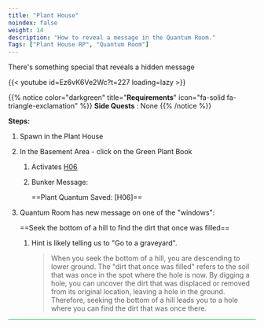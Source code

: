 ```yaml
---
title: "Plant House"
noindex: false
weight: 14
description: "How to reveal a message in the Quantum Room."
Tags: ["Plant House RP", "Quantum Room"]
---
```


There's something special that reveals a hidden message

{{< youtube id=Ez6vK6Ve2Wc?t=227 loading=lazy >}}

{{% notice color="darkgreen" title="**Requirements**" icon="fa-solid fa-triangle-exclamation"  %}}
**Side Quests** : None
{{% /notice %}}


**Steps:**

1. Spawn in the Plant House
2. In the Basement Area - click on the Green Plant Book
	1. Activates [H06](/casebook/light_panel#h06)
	1. Bunker Message:
 
		==Plant Quantum Saved: [H06]==
		
3. Quantum Room has new message on one of the "windows":

	==Seek the bottom of a hill to find the dirt that once was filled==

	1. Hint is likely telling us to "Go to a graveyard".

		>When you seek the bottom of a hill, you are descending to lower ground. The "dirt that once was filled" refers to the soil that was once in the spot where the hole is now. By digging a hole, you can uncover the dirt that was displaced or removed from its original location, leaving a hole in the ground. Therefore, seeking the bottom of a hill leads you to a hole where you can find the dirt that was once there.




<hr style="background-color: #28b44c" size=8>
 